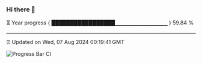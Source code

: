 ### Hi there 👋

⏳ Year progress { █████████████████▁▁▁▁▁▁▁▁▁▁▁▁▁ } 59.84 %

---

⏰ Updated on Wed, 07 Aug 2024 00:19:41 GMT

![Progress Bar CI](https://github.com/liununu/liununu/workflows/Progress%20Bar%20CI/badge.svg)
